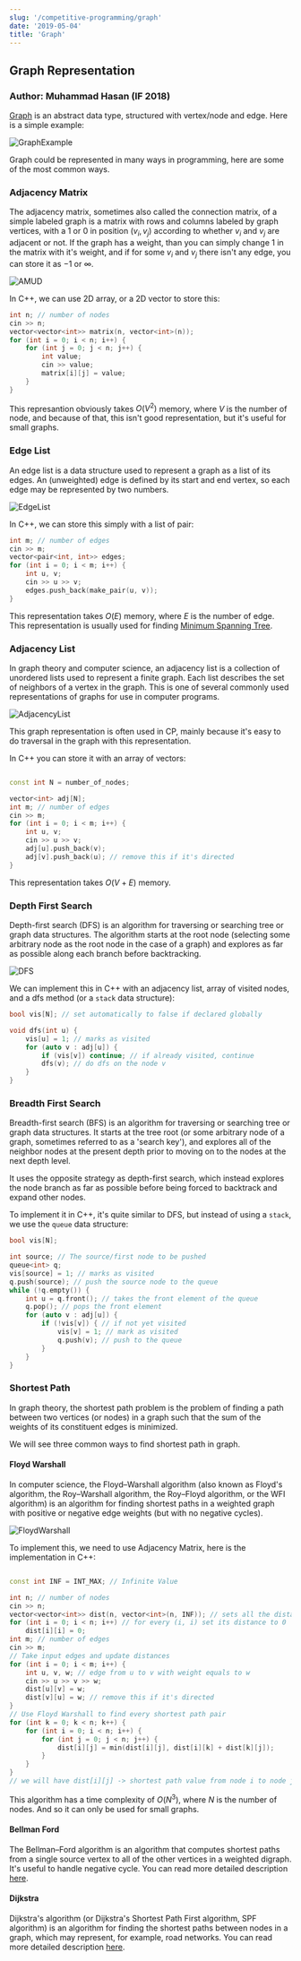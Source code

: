 ```yaml
---
slug: '/competitive-programming/graph'
date: '2019-05-04'
title: 'Graph'
---
```


## Graph Representation

### Author: Muhammad Hasan (IF 2018)

[Graph](<https://en.wikipedia.org/wiki/Graph_(abstract_data_type)>) is an abstract data type, structured with vertex/node and edge. Here is a simple example:

![GraphExample](https://media.geeksforgeeks.org/wp-content/cdn-uploads/undirectedgraph.png)

Graph could be represented in many ways in programming, here are some of the most common ways.

### Adjacency Matrix

The adjacency matrix, sometimes also called the connection matrix, of a simple labeled graph is a matrix with rows and columns labeled by graph vertices, with a $1$ or $0$ in position $(v_i,v_j)$ according to whether $v_i$ and $v_j$ are adjacent or not.
If the graph has a weight, than you can simply change $1$ in the matrix with it's weight, and if for some $v_i$ and $v_j$ there isn't any edge, you can store it as $-1$ or $\infty$.

![AMUD](https://www.researchgate.net/publication/326959557/figure/fig1/AS:658714340098048@1534061145513/Converting-a-square-adjacency-matrix-into-an-undirected-network-a-In-Excel-Python.png)

In C++, we can use $\text{2D}$ array, or a $\text{2D}$ vector to store this:

```c++
int n; // number of nodes
cin >> n;
vector<vector<int>> matrix(n, vector<int>(n));
for (int i = 0; i < n; i++) {
    for (int j = 0; j < n; j++) {
        int value;
        cin >> value;
        matrix[i][j] = value;
    }
}
```

This represantion obviously takes $O(V^2)$ memory, where $V$ is the number of node, and because of that, this isn't good representation, but it's useful for small graphs.

### Edge List

An edge list is a data structure used to represent a graph as a list of its edges. An (unweighted) edge is defined by its start and end vertex, so each edge may be represented by two numbers.

![EdgeList](https://i.imgur.com/F2XET50.png)

In C++, we can store this simply with a list of pair:

```c++
int m; // number of edges
cin >> m;
vector<pair<int, int>> edges;
for (int i = 0; i < m; i++) {
    int u, v;
    cin >> u >> v;
    edges.push_back(make_pair(u, v));
}
```

This representation takes $O(E)$ memory, where $E$ is the number of edge. This representation is usually used for finding [Minimum Spanning Tree](https://cp-algorithms.com/graph/mst_kruskal.html).

### Adjacency List

In graph theory and computer science, an adjacency list is a collection of unordered lists used to represent a finite graph. Each list describes the set of neighbors of a vertex in the graph. This is one of several commonly used representations of graphs for use in computer programs.

![AdjacencyList](https://i.imgur.com/JwA2sxn.png)

This graph representation is often used in CP, mainly because it's easy to do traversal in the graph with this representation.

In C++ you can store it with an array of vectors:

```c++

const int N = number_of_nodes;

vector<int> adj[N];
int m; // number of edges
cin >> m;
for (int i = 0; i < m; i++) {
    int u, v;
    cin >> u >> v;
    adj[u].push_back(v);
    adj[v].push_back(u); // remove this if it's directed
}

```

This representation takes $O(V + E)$ memory.

### Depth First Search

Depth-first search (DFS) is an algorithm for traversing or searching tree or graph data structures. The algorithm starts at the root node (selecting some arbitrary node as the root node in the case of a graph) and explores as far as possible along each branch before backtracking.

![DFS](https://miro.medium.com/max/1838/1*VM84VPcCQe0gSy44l9S5yA.jpeg)

We can implement this in C++ with an adjacency list, array of visited nodes, and a dfs method (or a `stack` data structure):

```c++
bool vis[N]; // set automatically to false if declared globally

void dfs(int u) {
    vis[u] = 1; // marks as visited
    for (auto v : adj[u]) {
        if (vis[v]) continue; // if already visited, continue
        dfs(v); // do dfs on the node v
    }
}
```

### Breadth First Search

Breadth-first search (BFS) is an algorithm for traversing or searching tree or graph data structures. It starts at the tree root (or some arbitrary node of a graph, sometimes referred to as a 'search key'), and explores all of the neighbor nodes at the present depth prior to moving on to the nodes at the next depth level.

It uses the opposite strategy as depth-first search, which instead explores the node branch as far as possible before being forced to backtrack and expand other nodes.

To implement it in C++, it's quite similar to DFS, but instead of using a `stack`, we use the `queue` data structure:

```c++
bool vis[N];

int source; // The source/first node to be pushed
queue<int> q;
vis[source] = 1; // marks as visited
q.push(source); // push the source node to the queue
while (!q.empty()) {
    int u = q.front(); // takes the front element of the queue
    q.pop(); // pops the front element
    for (auto v : adj[u]) {
        if (!vis[v]) { // if not yet visited
            vis[v] = 1; // mark as visited
            q.push(v); // push to the queue
        }
    }
}
```

### Shortest Path

In graph theory, the shortest path problem is the problem of finding a path between two vertices (or nodes) in a graph such that the sum of the weights of its constituent edges is minimized.

We will see three common ways to find shortest path in graph.

#### Floyd Warshall

In computer science, the Floyd–Warshall algorithm (also known as Floyd's algorithm, the Roy–Warshall algorithm, the Roy–Floyd algorithm, or the WFI algorithm) is an algorithm for finding shortest paths in a weighted graph with positive or negative edge weights (but with no negative cycles).

![FloydWarshall](https://user-images.githubusercontent.com/32994398/39281395-51c2ef60-48d2-11e8-81b5-02ebd87b9aca.PNG)

To implement this, we need to use Adjacency Matrix, here is the implementation in C++:

```c++

const int INF = INT_MAX; // Infinite Value

int n; // number of nodes
cin >> n;
vector<vector<int>> dist(n, vector<int>(n, INF)); // sets all the distance to INF
for (int i = 0; i < n; i++) // for every (i, i) set its distance to 0
    dist[i][i] = 0;
int m; // number of edges
cin >> m;
// Take input edges and update distances
for (int i = 0; i < m; i++) {
    int u, v, w; // edge from u to v with weight equals to w
    cin >> u >> v >> w;
    dist[u][v] = w;
    dist[v][u] = w; // remove this if it's directed
}
// Use Floyd Warshall to find every shortest path pair
for (int k = 0; k < n; k++) {
    for (int i = 0; i < n; i++) {
        for (int j = 0; j < n; j++) {
            dist[i][j] = min(dist[i][j], dist[i][k] + dist[k][j]);
        }
    }
}
// we will have dist[i][j] -> shortest path value from node i to node j
```

This algorithm has a time complexity of $O(N^3)$, where $N$ is the number of nodes. And so it can only be used for small graphs.

#### Bellman Ford

The Bellman–Ford algorithm is an algorithm that computes shortest paths from a single source vertex to all of the other vertices in a weighted digraph. It's useful to handle negative cycle. You can read more detailed description [here](https://cp-algorithms.com/graph/bellman_ford.html).

#### Dijkstra

Dijkstra's algorithm (or Dijkstra's Shortest Path First algorithm, SPF algorithm) is an algorithm for finding the shortest paths between nodes in a graph, which may represent, for example, road networks. You can read more detailed description [here](https://cp-algorithms.com/graph/dijkstra.html).
